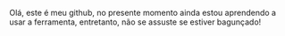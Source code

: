 Olá, este é meu github, no presente momento ainda estou aprendendo a usar a ferramenta, entretanto, não se assuste se estiver bagunçado!
